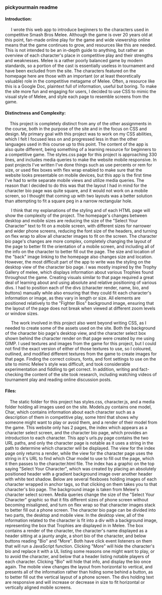 ### pickyourmain readme

#### Introduction:

&nbsp;&nbsp;&nbsp;&nbsp; I wrote this web app to introduce beginners to the characters used in competitive Smash Bros Melee. Although the game is over 20 years old at this point, fan-made online play for the game and wide viewership online means that the game continues to grow, and resources like this are needed. This is not intended to be an in-depth guide to anything, but rather an overview of each character's place in competitive play and their strengths and weaknesses. Melee is a rather poorly balanced game by modern standards, so a portion of the cast is essentially useless in tournament and have been excluded from the site. The characters featured on the homepage here are those with an important (or at least theoretically valuable) role in the competitive metagame of Melee. Often, a resource like this is a Google Doc, plaintext full of information, useful but boring. To make the site more fun and engaging for users, I decided to use CSS to mimic the visual style of Melee, and style each page to resemble screens from the game.

#### Distinctness and Complexity:

&nbsp;&nbsp;&nbsp;&nbsp;This project is completely distinct from any of the other assignments in the course, both in the purpose of the site and in the focus on CSS and design. My primary goal with this project was to work on my CSS abilities, which I felt I focused less on and progressed less in than the other languages used in this course up to this point. The content of the app is also quite different, being something of a learning resource for beginners to a competitive game. The styles.css page for this project is approaching 330 lines, and includes media queries to make the website mobile responsive. In past projects I've written I've done things such as use percents or rem for size, or used flex boxes with flex wrap enabled to make sure that the website looks presentable on mobile devices, but this app is the first time I've had to write separate mobile views and utilize media queries. The reason that I decided to do this was that the layout I had in mind for the character bio page was quite square, and it would not work on a mobile screen, so I thought that coming up with two layouts was a better solution than attempting to fit a square peg in a narrow rectangular hole.

&nbsp;&nbsp;&nbsp;&nbsp; I think that my explanations of the styling and of each HTML page will show the complexity of the project. The homepage's changes between desktop and mobile sizes are reducing the size of the "Select Your Character" text to fit on a mobile screen, with different sizes for narrower and wider phone screens, reducing the font size of the headers, and turning on flex wrap to allow all character images to fit on the screen. The character bio page's changes are more complex, completely changing the layout of the page to better fit the orientation of a mobile screen, and including all of the info on the character to better fill out the page. The size and location of the "back" image linking to the homepage also changes size and location. However, the most difficult part of the app to write was the styling on the desktop view of the character bio page. I was mostly inspired by the Trophy Gallery of melee, which displays information about various Trophies found throughout the game. Creating visuals similar to that page required a great deal of learning about and using absolute and relative positioning of various divs. I had to position each of the divs (character render, name, bio, and buttons) manually while also ensuring that they could fit each character's information or image, as they vary in length or size. All elements are positioned relatively to the "Fighter Bios" background image, ensuring that the layout of the page does not break when viewed at different zoom levels or window sizes.

&nbsp;&nbsp;&nbsp;&nbsp; The work involved in this project also went beyond writing CSS, as I needed to create some of the assets used on the site. Both the background of the character bio page's desktop view, and the character select box shown behind the character render on that page were created by me using GIMP. I used textures and images from the game for this project, but I could not find the exact version of either of those textures to use, so I coloured, outlined, and modified different textures from the game to create images for that page. Finding the correct colours, fonts, and font settings to use on the site to mimic Melee's style was difficult, and took considerable experimentation and fiddling to get correct. In addition, writing and fact-checking the content of the site took research, including watching videos of tournament play and reading online discussion posts.

#### Files:

&nbsp;&nbsp;&nbsp;&nbsp;The static folder for this project has styles.css, character.js, and a media folder holding all images used on the site. Models.py contains one model, Char, which contains information about each character such as a description of them in competitive play, some html that shows why someone might want to play or avoid them, and a render of their model from the game. This website only has 2 pages, the index which appears as a character select screen, and the character bio page, which provides an introduction to each character. This app's urls.py page contains the two URL paths, and only the character page is notable as it uses a string in the path to determine which character will be displayed. The view for the index page only returns a render, while the view for the character page uses the string in it's URL to find which Char model to use to fill out the page, which it then passes to the character.html file. The index has a graphic on the top saying "Select Your Character", which was created by placing an absolutely positioned header with a gradient background image over another header with white text shadow. Below are several flexboxes holding images of each character wrapped in anchor tags, so that clicking on them takes you to that character's bio page. The background image is taken from Melee's character select screen. Media queries change the size of the "Select Your Character" graphic so that it fits different sizes of phone screen without becoming misaligned, and turn on flex wrap so that character images stack to better fill out a phone screen. The character bio page can be divided into two parts, the desktop and mobile view. In the desktop view, all of the information related to the character is fit into a div with a background image, representing the box that Trophies are displayed in in Melee. The box contains a render of the character, the character's name displayed as a header sitting at a jaunty angle, a short bio of the character, and below buttons reading "Bio" and "More". Both have click event listeners on them that will run a JavaScript function. Clicking "More" will hide the character's bio and replace it with a UL listing some reasons one might want to play, or to avoid the character, and below that a header listing notable players of each character. Clicking "Bio" will hide that info, and display the bio once again. The mobile view changes the layout from horizontal to vertical, and presents all of the information rather than hiding some behind a button, as to better fill out the vertical layout of a phone screen. The divs holding text are responsive and will increase or decrease in size to fit horizontal or vertically aligned mobile screens.
